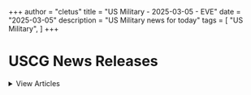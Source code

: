 +++ 
author = "cletus"
title = "US Military - 2025-03-05 - EVE"
date = "2025-03-05"
description = "US Military news for today"
tags = [
    "US Military",
]
+++

# USCG News Releases

<details>
<summary>View Articles</summary>
<br>

1 - <a href='https://www.google.com/search?q=www.news.uscg.mil+Coast+Guard+Cutter+Vigorous+returns+home+after+46-day+alien+interdiction+operations%2C+maritime+border+security%E2%80%AFpatrol' target='_blank' rel='noopener noreferrer'>Search - </a> <a href='https://12ft.io/https://www.news.uscg.mil/Press-Releases/Article/4104681/coast-guard-cutter-vigorous-returns-home-after-46-day-alien-interdiction-operat/' target='_blank' rel='noopener noreferrer'>Coast Guard Cutter Vigorous returns home after 46-day alien interdiction operations, maritime border security patrol</a>

</details>

